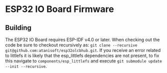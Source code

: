 # ESP32 IO Board Firmware

## Building

The ESP32 IO Board requires ESP-IDF v4.0 or later. When checking out the code be sure to checkout recursively as:
`git clone --recursive git@github.com:atanisoft/esp32olcbhub.git`. If you receive an error related to littlefs it is likely that the esp_littlefs dependencies are not present, to fix this navigate to `components/esp_littlefs` and execute `git submodule update --init --recursive`.

